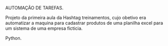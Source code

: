 AUTOMAÇÃO DE TAREFAS.

Projeto da primeira aula da Hashtag treinamentos, cujo obetivo era automatizar a maquina para cadastrar produtos de uma planilha excel para um sistema de uma empresa ficticia.

Python.
